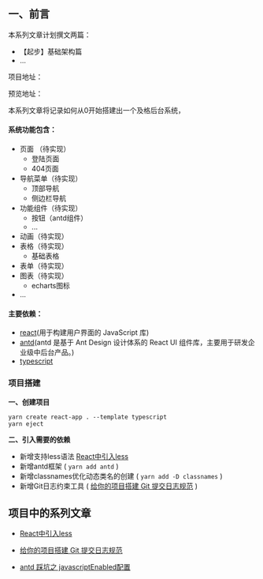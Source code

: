 ## 一、前言
本系列文章计划撰文两篇：
+ 【起步】基础架构篇
+ ...

项目地址：

预览地址：

本系列文章将记录如何从0开始搭建出一个及格后台系统，
#### 系统功能包含：
+ 页面 （待实现）
    + 登陆页面
    + 404页面
+ 导航菜单（待实现）
    + 顶部导航
    + 侧边栏导航
+ 功能组件（待实现）
    + 按钮（antd组件）
    + ...
+ 动画（待实现）
+ 表格（待实现）
    + 基础表格
+ 表单（待实现）
+ 图表（待实现）
    + echarts图标
+ ...

#### 主要依赖：
+ [react](https://react.docschina.org/)(用于构建用户界面的 JavaScript 库)
+ [antd](https://3x.ant.design/index-cn)(antd 是基于 Ant Design 设计体系的 React UI 组件库，主要用于研发企业级中后台产品。)
+ [typescript](https://www.tslang.cn/)



### 项目搭建

**一、创建项目**

```
yarn create react-app . --template typescript
yarn eject
```

**二、引入需要的依赖**

+ 新增支持less语法 [React中引入less](https://juejin.cn/post/6904902292496089096)
+ 新增antd框架 ( `yarn add antd` )
+ 新增classnames优化动态类名的创建 ( `yarn add -D classnames` )
+ 新增Git日志约束工具 ( [给你的项目搭建 Git 提交日志规范](https://juejin.cn/post/6904194531709681672/) )

##  项目中的系列文章

+ [React中引入less](https://juejin.cn/post/6904902292496089096)

+ [给你的项目搭建 Git 提交日志规范](https://juejin.cn/post/6904194531709681672/) 
+ [antd 踩坑之 javascriptEnabled配置](https://juejin.cn/post/6904911555909910542)